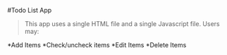 #Todo List App
>This app uses a single HTML file and a single Javascript file.  Users may:

*Add Items
*Check/uncheck items
*Edit Items
*Delete Items
